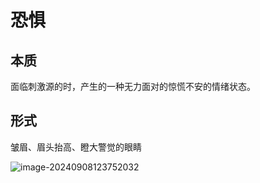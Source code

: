 # 恐惧

## 本质

面临刺激源的时，产生的一种无力面对的惊慌不安的情绪状态。

##  形式

皱眉、眉头抬高、瞪大警觉的眼睛



![image-20240908123752032](./../../TyporaImage/MicroExpression/image-20240908123752032.png)